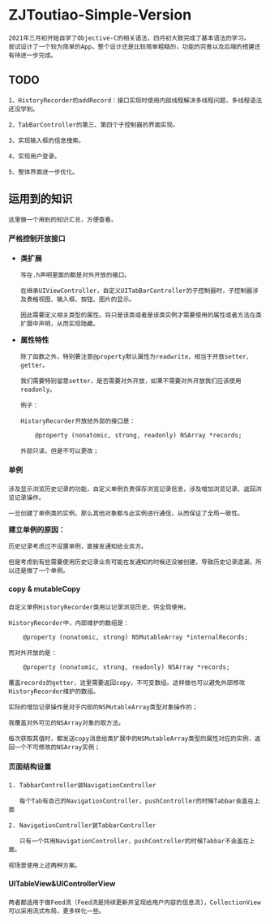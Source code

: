 # ZJToutiao-Simple-Version

```
2021年三月初开始自学了Objective-C的相关语法，四月初大致完成了基本语法的学习。
尝试设计了一个较为简单的App，整个设计还是比较简单粗糙的，功能的完善以及后端的搭建还有待进一步完成。
```

## TODO

    1、HistoryRecorder的addRecord：接口实现时使用内部线程解决多线程问题，多线程语法还没学到。
    
    2、TabBarController的第三、第四个子控制器的界面实现。
    
    3、实现输入框的信息搜索。
    
    4、实现用户登录。
    
    5、整体界面进一步优化。



## 运用到的知识

    这里做一个用到的知识汇总，方便查看。



#### 严格控制开放接口

- **类扩展**

      写在.h声明里面的都是对外开放的接口。

      在继承UIViewController，自定义UITabBarController的子控制器时，子控制器涉及表格视图、输入框、按钮、图片的显示。
      
      因此需要定义相关类型的属性。将只是该类或者是该类实例才需要使用的属性或者方法在类扩展中声明，从而实现隐藏。

- **属性特性**

      除了函数之外，特别要注意@property默认属性为readwrite，相当于开放setter、getter。
      
      我们需要特别留意setter，是否需要对外开放，如果不需要对外开放我们应该使用readonly。

      例子：

      HistoryRecorder开放给外部的接口是：

          @property (nonatomic, strong, readonly) NSArray *records;
      
      外部只读，但是不可以更改；



#### 单例

    涉及显示浏览历史记录的功能，自定义单例负责保存浏览记录信息，涉及增加浏览记录、返回浏览记录操作。

    一旦创建了单例类的实例，那么其他对象都与此实例进行通信，从而保证了全局一致性。

**建立单例的原因：**

    历史记录考虑过不设置单例，直接发通知给业务方。
    
    但是考虑到有些需要使用历史记录业务可能在发通知的时候还没被创建，导致历史记录遗漏，所以还是做了一个单例。





#### copy & mutableCopy

    自定义单例HistoryRecorder类用以记录浏览历史，供全局使用。

    HistoryRecorder中，内部维护的数组是：

        @property (nonatomic, strong) NSMutableArray *internalRecords;

    而对外开放的是：

        @property (nonatomic, strong, readonly) NSArray *records;

    覆盖records的getter，这里需要返回copy，不可变数组。这样做也可以避免外部修改HistoryRecorder维护的数组。

    实际的增加记录操作是对于内部的NSMutableArray类型对象操作的；

    我覆盖对外可见的NSArray对象的取方法。
    
    每次获取其值时，都发送copy消息给类扩展中的NSMutableArray类型的属性对应的实例，返回一个不可修改的NSArray实例；



#### 页面结构设置

    1. TabbarController装NavigationController

       每个Tab有自己的NavigationController，pushController的时候Tabbar会盖在上面

    2. NavigationController装TabbarController

       只有一个共用NavigationController，pushController的时候Tabbar不会盖在上面。

    视场景使用上述两种方案。



#### UITableView&UIControllerView

    两者都适用于做Feed流（Feed流是持续更新并呈现给用户内容的信息流)，CollectionView可以采用流式布局，更多样化一些。







